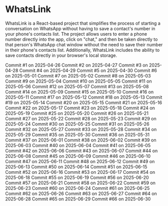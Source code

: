 # WhatsLink

WhatsLink is a React-based project that simplifies the process of starting a conversation on WhatsApp without having to save a contact's number in your phone's contacts list. The project allows users to enter a phone number directly into the app, click on "chat," and then be taken directly to that person's WhatsApp chat window without the need to save their number in their phone's contacts list. Additionally, WhatsLink includes the ability to save contacts directly in your browser's local storage.



Commit #1 on 2025-04-26
Commit #2 on 2025-04-27
Commit #3 on 2025-04-28
Commit #4 on 2025-04-29
Commit #5 on 2025-04-30
Commit #6 on 2025-05-01
Commit #7 on 2025-05-02
Commit #8 on 2025-05-03
Commit #9 on 2025-05-04
Commit #10 on 2025-05-05
Commit #11 on 2025-05-06
Commit #12 on 2025-05-07
Commit #13 on 2025-05-08
Commit #14 on 2025-05-09
Commit #15 on 2025-05-10
Commit #16 on 2025-05-11
Commit #17 on 2025-05-12
Commit #18 on 2025-05-13
Commit #19 on 2025-05-14
Commit #20 on 2025-05-15
Commit #21 on 2025-05-16
Commit #22 on 2025-05-17
Commit #23 on 2025-05-18
Commit #24 on 2025-05-19
Commit #25 on 2025-05-20
Commit #26 on 2025-05-21
Commit #27 on 2025-05-22
Commit #28 on 2025-05-23
Commit #29 on 2025-05-24
Commit #30 on 2025-05-25
Commit #31 on 2025-05-26
Commit #32 on 2025-05-27
Commit #33 on 2025-05-28
Commit #34 on 2025-05-29
Commit #35 on 2025-05-30
Commit #36 on 2025-05-31
Commit #37 on 2025-06-01
Commit #38 on 2025-06-02
Commit #39 on 2025-06-03
Commit #40 on 2025-06-04
Commit #41 on 2025-06-05
Commit #42 on 2025-06-06
Commit #43 on 2025-06-07
Commit #44 on 2025-06-08
Commit #45 on 2025-06-09
Commit #46 on 2025-06-10
Commit #47 on 2025-06-11
Commit #48 on 2025-06-12
Commit #49 on 2025-06-13
Commit #50 on 2025-06-14
Commit #51 on 2025-06-15
Commit #52 on 2025-06-16
Commit #53 on 2025-06-17
Commit #54 on 2025-06-18
Commit #55 on 2025-06-19
Commit #56 on 2025-06-20
Commit #57 on 2025-06-21
Commit #58 on 2025-06-22
Commit #59 on 2025-06-23
Commit #60 on 2025-06-24
Commit #61 on 2025-06-25
Commit #62 on 2025-06-26
Commit #63 on 2025-06-27
Commit #64 on 2025-06-28
Commit #65 on 2025-06-29
Commit #66 on 2025-06-30

